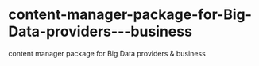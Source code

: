 content-manager-package-for-Big-Data-providers---business
=========================================================

content manager package for Big Data providers &amp; business
